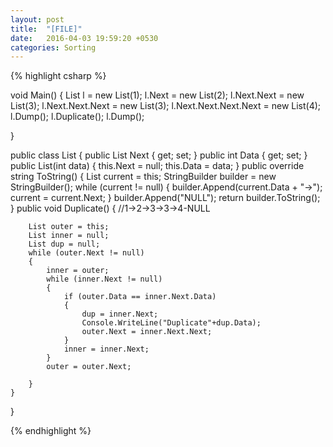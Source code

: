 ```yaml
---
layout: post
title:  "[FILE]"
date:   2016-04-03 19:59:20 +0530
categories: Sorting
---
```


{% highlight csharp %}

void Main()
{
	List l = new List(1);
	l.Next = new List(2);
	l.Next.Next = new List(3);
	l.Next.Next.Next = new List(3);
	l.Next.Next.Next.Next = new List(4);
	l.Dump();
	l.Duplicate();
	l.Dump();

}

public class List
{
	public List Next { get; set; }
	public int Data { get; set; }
	public List(int data)
	{
		this.Next = null;
		this.Data = data;
	}
	public override string ToString()
	{
		List current = this;
		StringBuilder builder = new StringBuilder();
		while (current != null)
		{
			builder.Append(current.Data + "->");
			current = current.Next;
		}
		builder.Append("NULL");
		return builder.ToString();
	}
	public void Duplicate()
	{
		//1->2->3->3->4-NULL

		List outer = this;
		List inner = null;
		List dup = null;
		while (outer.Next != null)
		{
			inner = outer;
			while (inner.Next != null)
			{
				if (outer.Data == inner.Next.Data)
				{
					dup = inner.Next;
					Console.WriteLine("Duplicate"+dup.Data);
					outer.Next = inner.Next.Next;
				}
				inner = inner.Next;
			}
			outer = outer.Next;

		}
	}

}

{% endhighlight %}